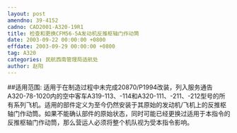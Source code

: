 ```yaml
---
layout: post
amendno: 39-4152
cadno: CAD2001-A320-19R1
title: 检查和更换CFM56-5A发动机反推枢轴门作动筒
date: 2003-09-22 00:00:00 +0800
effdate: 2003-09-29 00:00:00 +0800
tag: A320
categories: 民航西南管理局适航处
author: 赵阳
---
```


##适用范围:
适用于在制造过程中未完成20870/P1994改装，列入服务通告A320-78-1020内的空中客车A319-113、-114和A320-111、-211、-212型号的所有系列飞机。适用的部件定义为至今仍然安装于其原始的发动机/飞机上的反推枢轴门作动筒。如果不能确认部件的原始状态，同时可能已经更换过适用于本指令的反推枢轴门作动筒，那么营运人必须将整个机队视为受本指令影响。

